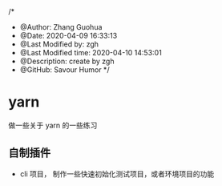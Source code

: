/*
* @Author: Zhang Guohua
* @Date:   2020-04-09 16:33:13
* @Last Modified by:   zgh
* @Last Modified time: 2020-04-10 14:53:01
* @Description: create by zgh
* @GitHub: Savour Humor
*/

# yarn 

做一些关于 yarn 的一些练习


## 自制插件


- cli 项目， 制作一些快速初始化测试项目，或者环境项目的功能